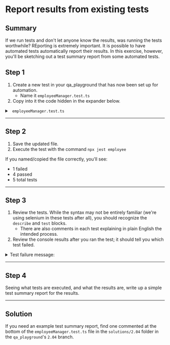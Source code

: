 # Report results from existing tests

## Summary

If we run tests and don't let anyone know the results, was running the tests
worthwhile? REporting is extremely important. It is possible to have automated
tests automatically report their results. In this exercise, however, you'll be
sketching out a test summary report from some automated tests.

## Step 1

1. Create a new test in your qa_playground that has now been set up for
   automation.
   - Name it `employeeManager.test.ts`
1. Copy into it the code hidden in the expander below.

<details markdown="1"> <summary> <code> employeeManager.test.ts </code> </summary>

```typescript
import {
  Builder,
  By,
  Capabilities,
  until,
  WebDriver,
  WebElement,
  Key,
} from "selenium-webdriver";
const chromedriver = require("chromedriver");

const driver: WebDriver = new Builder()
  .withCapabilities(Capabilities.chrome())
  .build();
const bernice: By = By.name("employee1");
const marnie: By = By.name("employee2");
const phillip: By = By.name("employee3");
const nameDisplay: By = By.id("employeeTitle");
const nameInput: By = By.name("nameEntry");
const phoneInput: By = By.name("phoneEntry");
const titleInput: By = By.name("titleEntry");
const saveButton: By = By.id("saveBtn");
const cancelButton: By = By.name("cancel");
const errorCard: By = By.css(".errorCard");

describe("Employee Manager 1.2", () => {
  beforeEach(async () => {
    await driver.get(
      "https://devmountain-qa.github.io/employee-manager/1.2_Version/index.html"
    );
  });
  afterAll(async () => {
    await driver.quit();
  });
  describe("handles unsaved, canceled, and saved changes correctly", () => {
    test("An unsaved change doesn't persist", async () => {
      /*
      This test follows these steps:
      1. Open Bernice Ortiz
      2. Edit the name input
      3. Open Phillip Weaver
      4. Open Bernice Ortiz
      5. Verify the name field is the original name
    */
      await driver.findElement(bernice).click();
      await driver.wait(
        until.elementIsVisible(await driver.findElement(nameInput))
      );
      await driver.findElement(nameInput).clear();
      await driver.findElement(nameInput).sendKeys("Test Name");
      await driver.findElement(phillip).click();
      await driver.wait(
        until.elementTextContains(
          await driver.findElement(nameDisplay),
          "Phillip"
        )
      );
      await driver.findElement(bernice).click();
      await driver.wait(
        until.elementTextContains(
          await driver.findElement(nameDisplay),
          "Bernice"
        )
      );
      expect(
        await (await driver.findElement(nameInput)).getAttribute("value")
      ).toBe("Bernice Ortiz");
    });

    test("A canceled change doesn't persist", async () => {
      /*
      This test follows these steps:
      1. Open Phillip Weaver
      2. Edit the name input
      3. Click cancel
      5. Verify the name field is the original name
    */
      await driver.findElement(phillip).click();
      await driver.wait(
        until.elementIsVisible(await driver.findElement(nameInput))
      );
      await driver.findElement(nameInput).clear();
      await driver.findElement(nameInput).sendKeys("Test Name");
      await driver.findElement(cancelButton).click();
      expect(
        await (await driver.findElement(nameInput)).getAttribute("value")
      ).toBe("Phillip Weaver");
    });

    test("A saved change persists", async () => {
      /*
      This test follows these steps:
      1. Open Bernice Ortiz
      2. Edit the name input
      3. Save the change
      4. Open Phillip Weaver
      5. Open Bernice Ortiz's old record
      5. Verify the name field is the edited name
      */
      await driver.findElement(bernice).click();
      await driver.wait(
        until.elementIsVisible(await driver.findElement(nameInput))
      );
      await driver.findElement(nameInput).clear();
      await driver.findElement(nameInput).sendKeys("Test Name");
      await driver.findElement(saveButton).click();
      await driver.findElement(phillip).click();
      await driver.wait(
        until.elementTextContains(
          await driver.findElement(nameDisplay),
          "Phillip"
        )
      );
      await driver.findElement(bernice).click();
      expect(
        await (await driver.findElement(nameInput)).getAttribute("value")
      ).toBe("Bernice Ortiz");
    });
  });
  describe("handles error messages correctly", () => {
    test("shows an error message for an empty name field", async () => {
      /*
      This test follows these steps:
      1. Open Bernice Ortiz
      2. Clear the name input
      3. Save the change
      4. Verify the error is present
      */
      await driver.findElement(bernice).click();
      await driver.wait(
        until.elementIsVisible(await driver.findElement(nameInput))
      );
      await driver.findElement(nameInput).clear();
      await driver.findElement(nameInput).sendKeys(Key.SPACE, Key.BACK_SPACE);
      await driver.findElement(saveButton).click();
      await driver.wait(until.elementLocated(errorCard));
      expect(await (await driver.findElement(errorCard)).getText()).toBe(
        "The name field must be between 1 and 30 characters long."
      );
    });
    test("lets you cancel out of an error message", async () => {
      /*
      This test follows these steps:
      1. Open Bernice Ortiz
      2. Clear the name input
      3. Save the change
      4. Verify the error is present
      5. Cancel the change
      6. Verify the error is gone
      */
      await driver.findElement(bernice).click();
      await driver.wait(
        until.elementIsVisible(await driver.findElement(nameInput))
      );
      await driver.findElement(nameInput).clear();
      await driver.findElement(nameInput).sendKeys(Key.SPACE, Key.BACK_SPACE);
      await driver.findElement(saveButton).click();
      await driver.wait(until.elementLocated(errorCard));
      expect(await (await driver.findElement(errorCard)).getText()).toBe(
        "The name field must be between 1 and 30 characters long."
      );
      await driver.findElement(nameInput).sendKeys(Key.SPACE);
      await driver.findElement(saveButton).click();
      driver.wait(() => true, 500);
      expect(await driver.findElements(errorCard)).toHaveLength(0);
    });
  });
});
```

</details>

---

## Step 2

1. Save the updated file.
1. Execute the test with the command `npx jest employee`

If you named/copied the file correctly, you'll see:

- 1 failed
- 4 passed
- 5 total tests

---

## Step 3

1. Review the tests. While the syntax may not be entirely familiar (we're using
   selenium in these tests after all), you should recognize the `describe` and
   `test` blocks.
   - There are also comments in each test explaining in plain English the
     intended process.
1. Review the console results after you ran the test; it should tell you which
   test failed.

<details markdown="1"> <summary> Test failure message: </summary>

```
  ● Employee Manager 1.2 › handles unsaved, canceled, and saved changes correctly › A saved change persists

    expect(received).toBe(expected) // Object.is equality

    Expected: "Bernice Ortiz"
    Received: "Test Name"
```

</details>

---

## Step 4

Seeing what tests are executed, and what the results are, write up a simple test
summary report for the results.

---

## Solution

If you need an example test summary report, find one commented at the bottom of
the `employeeManager.test.ts` file in the `solutions/2.04` folder in the
`qa_playground`'s `2.04` branch.
